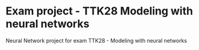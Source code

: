 # Exam project - TTK28 Modeling with neural networks
Neural Network project for exam TTK28 - Modeling with neural networks
